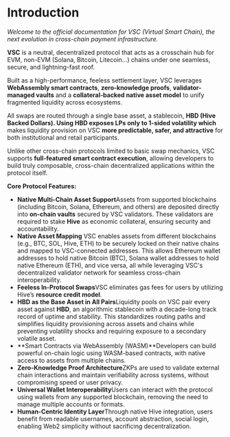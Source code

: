 # **Introduction**

*Welcome to the official documentation for VSC (Virtual Smart Chain), the next evolution in cross-chain payment infrastructure.*

**VSC** is a neutral, decentralized protocol that acts as a crosschain hub for EVM, non-EVM (Solana, Bitcoin, Litecoin…) chains under one seamless, secure, and lightning-fast roof.

Built as a high-performance, feeless settlement layer, VSC leverages **WebAssembly smart contracts**, **zero-knowledge proofs**, **validator-managed vaults** and a **collateral-backed native asset model** to unify fragmented liquidity across ecosystems.

All swaps are routed through a single base asset, a stablecoin, **HBD (Hive Backed Dollars). Using HBD exposes LPs only to 1-sided volatility which** makes liquidity provision on VSC **more predictable, safer, and attractive** for both institutional and retail participants.

Unlike other cross-chain protocols limited to basic swap mechanics, VSC supports **full-featured smart contract execution**, allowing developers to build truly composable, cross-chain decentralized applications within the protocol itself.

**Core Protocol Features:**

- **Native Multi-Chain Asset Support**Assets from supported blockchains (including Bitcoin, Solana, Ethereum, and others) are deposited directly into **on-chain vaults** secured by VSC validators. These validators are required to stake **Hive** as economic collateral, ensuring security and accountability.
- **Native Asset Mapping** VSC enables assets from different blockchains (e.g., BTC, SOL, Hive, ETH) to be securely locked on their native chains and mapped to VSC-connected addresses. This allows Ethereum wallet addresses to hold native Bitcoin (BTC), Solana wallet addresses to hold native Ethereum (ETH), and vice versa, all while leveraging VSC's decentralized validator network for seamless cross-chain interoperability.
- **Feeless In-Protocol Swaps**VSC eliminates gas fees for users by utilizing Hive’s **resource credit model**.
- **HBD as the Base Asset in All Pairs**Liquidity pools on VSC pair every asset against **HBD**, an algorithmic stablecoin with a decade-long track record of uptime and stability. This standardizes routing paths and simplifies liquidity provisioning across assets and chains while preventing volatility shocks and requiring exposure to a secondary volatile asset.
- **Smart Contracts via WebAssembly (WASM)**Developers can build powerful on-chain logic using WASM-based contracts, with native access to assets from multiple chains.
- **Zero-Knowledge Proof Architecture**ZKPs are used to validate external chain interactions and maintain verifiability across systems, without compromising speed or user privacy.
- **Universal Wallet Interoperability**Users can interact with the protocol using wallets from any supported blockchain, removing the need to manage multiple accounts or formats.
- **Human-Centric Identity Layer**Through native Hive integration, users benefit from readable usernames, account abstraction, social login, enabling Web2 simplicity without sacrificing decentralization.

